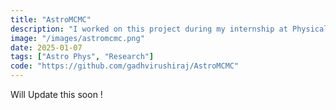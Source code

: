 ```yaml
---
title: "AstroMCMC"
description: "I worked on this project during my internship at Physical Research Laboratory (PRL) with Dr. Arvind Singh Rajpurohit. The project involved analyzing data from the VLT (Very Large Telescope) telescope at ESO (European Southern Observatory). I used a complex statistical method called Monte Carlo Markov Chain (MCMC) to initially fine tune a model parameter and later to know which metal elements were abundantly present on the Red Dwarf Star."
image: "/images/astromcmc.png"
date: 2025-01-07
tags: ["Astro Phys", "Research"]
code: "https://github.com/gadhvirushiraj/AstroMCMC"
---
```


Will Update this soon !
